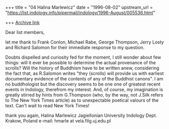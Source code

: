 +++
title = "04 Halina Marlewicz"
date = "1996-08-02"
upstream_url = "https://list.indology.info/pipermail/indology/1996-August/005536.html"

+++
[Archive link](https://list.indology.info/pipermail/indology/1996-August/005536.html)


Dear list members,

let me thank to Frank Conlon, Michael Rabe, George Thompson, Jerry 
Losty and Richard Salomon for their immediate response to my question.

Doubts dispelled and  curiosity fed for the moment, I still wonder 
about few things: will it ever be possible to determine the actual 
provenance of the scrolls? Will the history of Buddhism have to be 
written anew, considering the fact that, as R.Salomon writes "they 
(scrolls) will provide us with earliest documentary evidence of the 
contents of any of the Buddhist canons". I am no buddhologist but the 
discovery seems to be one one of greatest recent events in Indology, 
therefrom my interest. And, of course, my imagination is greatly 
stirred by hints from G.Thompson (who, by the way, not J.Silk 
refers to The New York Times article) as to unexpectable 
poetical valours of the text. Can't wait to read New York Times!

thank you again,
Halina Marlewicz
Jagiellonian University
Indology Dept.
Krakow, Poland
e-mail: hmarle at vela.filg.uj.edu.pl







